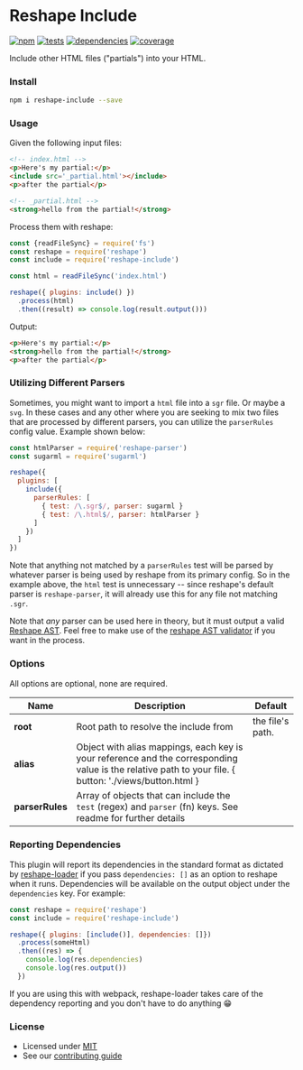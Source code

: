 # Reshape Include

[![npm](https://img.shields.io/npm/v/reshape-include.svg?style=flat-square)](https://npmjs.com/package/reshape-include)
[![tests](https://img.shields.io/travis/reshape/include.svg?style=flat-square)](https://travis-ci.org/reshape/include?branch=master)
[![dependencies](https://img.shields.io/david/reshape/include.svg?style=flat-square)](https://david-dm.org/reshape/include)
[![coverage](https://img.shields.io/coveralls/reshape/include.svg?style=flat-square)](https://coveralls.io/r/reshape/include?branch=master)

Include other HTML files ("partials") into your HTML.

### Install

```sh
npm i reshape-include --save
```

### Usage

Given the following input files:

```html
<!-- index.html -->
<p>Here's my partial:</p>
<include src='_partial.html'></include>
<p>after the partial</p>
```

```html
<!-- _partial.html -->
<strong>hello from the partial!</strong>
```

Process them with reshape:

```js
const {readFileSync} = require('fs')
const reshape = require('reshape')
const include = require('reshape-include')

const html = readFileSync('index.html')

reshape({ plugins: include() })
  .process(html)
  .then((result) => console.log(result.output()))
```

Output:

```html
<p>Here's my partial:</p>
<strong>hello from the partial!</strong>
<p>after the partial</p>
```

### Utilizing Different Parsers

Sometimes, you might want to import a `html` file into a `sgr` file. Or maybe a `svg`. In these cases and any other where you are seeking to mix two files that are processed by different parsers, you can utilize the  `parserRules` config value. Example shown below:

```js
const htmlParser = require('reshape-parser')
const sugarml = require('sugarml')

reshape({
  plugins: [
    include({
      parserRules: [
        { test: /\.sgr$/, parser: sugarml }
        { test: /\.html$/, parser: htmlParser }
      ]
    })
  ]
})
```

Note that anything not matched by a `parserRules` test will be parsed by whatever parser is being used by reshape from its primary config. So in the example above, the `html` test is unnecessary -- since reshape's default parser is `reshape-parser`, it will already use this for any file not matching `.sgr`.

Note that *any* parser can be used here in theory, but it must output a valid [Reshape AST](https://github.com/reshape/reshape#reshape-ast). Feel free to make use of the [reshape AST validator](https://github.com/reshape/plugin-util#validatetreetree) if you want in the process.

### Options

All options are optional, none are required.

| Name | Description | Default |
| ---- | ----------- | ------- |
| **root** | Root path to resolve the include from | the file's path. |
| **alias**| Object with alias mappings, each key is your reference and the corresponding value is the relative path to your file. { button: './views/button.html } | |
| **parserRules**| Array of objects that can include the `test` (regex) and `parser` (fn) keys. See readme for further details | |

### Reporting Dependencies

This plugin will report its dependencies in the standard format as dictated by [reshape-loader](https://github.com/reshape/loader) if you pass `dependencies: []` as an option to reshape when it runs. Dependencies will be available on the output object under the `dependencies` key. For example:

```js
const reshape = require('reshape')
const include = require('reshape-include')

reshape({ plugins: [include()], dependencies: []})
  .process(someHtml)
  .then((res) => {
    console.log(res.dependencies)
    console.log(res.output())
  })
```

If you are using this with webpack, reshape-loader takes care of the dependency reporting and you don't have to do anything 😁

### License

- Licensed under [MIT](LICENSE.md)
- See our [contributing guide](contributing.md)
